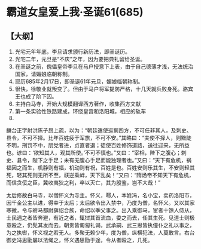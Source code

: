 # 霸道女皇爱上我·圣诞61(685)

## 【大纲】

1. 光宅元年年底，李旦请求颁行新历法，即圣诞历。
2. 光宅二年，元旦是“不庆”之年，因为要把典礼留给圣诞。
3. 在圣诞之前，傀儡皇帝李旦在马户授意下上表，由于自己德薄才浅，无法统治国家，请媚娘临朝称制。
4. 耶历685年2月17日，即圣诞61年元旦，媚娘临朝称制。
5. 很快，徐敬业就叛变了。但由于马户将军提防严格，十几天就兵败身死。骆宾王也成了阶下囚。
6. 主持白马寺，开始大规模翻译西方著作，收集西方文献
7. 第一条实验性铁路建成，环绕皇宫和洛阳城，相应的轨车
8. 

麟台正字射洪陈子昂上疏，以为：“朝廷遣使巡察四方，不可任非其人，及刺史、县令，不可不择。比年百姓疲于军旅，不可不安。”其略曰：“夫使不择人，则黜陡不明，刑罚不中，朋党者进，贞直者退；徒使百姓修饰道路，送往迎来，无所益也。谚曰：‘欲知其人，观其所使。’不可不慎也。”又曰：“宰相，陛下之腹心；刺史、县令，陛下之手足；未有无腹心手足而能独理者也。”又曰：“天下有危机，祸福因之而生，机静则有福，机动则有祝，百姓是也。百姓安则乐其生，不安则轻其死，轻其死则无所不至，祆逆乘衅，天下乱矣！”又曰：“隋炀帝不知天下有危机，而信贪佞之臣，冀收夷狄之利，卒以灭亡，其为殷鉴，岂不大哉！”

太后修故白马寺，以僧怀义为寺主。怀义，鄠人，本姓冯，名小宝，卖药洛阳市，因千金公主以进，得幸于太后；太后欲令出入禁中，乃度为僧，名怀义。又以其家寒微，令与驸马都尉薛绍合族，命绍以季父事之。出入乘御马，宦者十馀人侍从，士民遇之者皆奔避，有近之者，辄挝其首流血，委之而去，任其生死。见道士则极意殴之，仍髡其发而去。朝贵皆匍匐礼谒，武承嗣、武三思皆执僮仆之礼以事之，为之执辔，怀义视之若无人。多聚无赖少年，度为僧，纵横犯法，人莫敢言。右台御史冯思勖屡以法绳之，怀义遇思勖于途，令从者殴之，几死。



